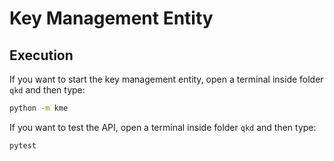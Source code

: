 # Key Management Entity

## Execution

If you want to start the key management entity, open a terminal inside folder `qkd` and then type:

```bash
python -m kme
```

If you want to test the API, open a terminal inside folder `qkd` and then type:

```bash
pytest
```